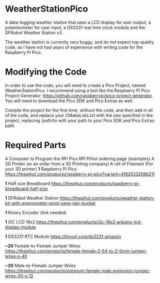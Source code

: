 # WeatherStationPico
A data-logging weather station that uses a LCD display for user output, a potentiometer for user input, a DS3231 real time clock module and the DFRobot Weather Station v3.

The weather station is currently very buggy, and do not expect top-quality code, as I have not had years of experience with writing code for the Raspberry Pi Pico.

# Modifying the Code

In order to use the code, you will need to create a Pico Project, named WeatherStationPico. I recommend using a tool like the Raspberry Pi Pico Project Generator:  https://github.com/raspberrypi/pico-project-generator. You will need to download the Pico SDK and Pico Extras as well.

Compile the project for the first time, without the code, and then add in all of the code, and replace your CMakeLists.txt with the one specified in the project, replacing /path/to with your path to your Pico SDK and Pico Extras path.

# Required Parts

A Computer to Program the RPI Pico     RPI PiHut ordering page (examples)
A 3D Printer (or an order from a 3D Printing company)
A roll of Filament (For your 3D printer)
**1** Raspberry Pi Pico               https://thepihut.com/products/raspberry-pi-pico?variant=41925332566211

**1** Half size Breadboard            https://thepihut.com/products/raspberry-pi-breadboard-half-size

**1** DFRobot Weather Station         https://thepihut.com/products/weather-station-kit-with-anemometer-wind-vane-rain-bucket

**1** Rotary Encoder                  (link needed)

**1** I2C LCD 16x2                    https://thepihut.com/products/i2c-16x2-arduino-lcd-display-module

**1** DS3231 RTC Module               https://tinyurl.com/ds3231-amazon

**~20** Female-to-Female Jumper Wires https://thepihut.com/products/female-female-2-54-to-2-0mm-jumper-wires-x-40

**~20** Male-to-Female Jumper Wires   https://thepihut.com/products/premium-female-male-extension-jumper-wires-20-x-12

